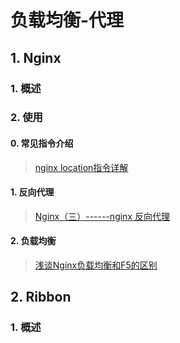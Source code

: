 # 负载均衡-代理

## 1. Nginx

### 1. 概述

### 2. 使用

#### 0. 常见指令介绍

> [nginx location指令详解](https://www.cnblogs.com/xiaoliangup/p/9175932.html)

#### 1. 反向代理

> [Nginx（三）------nginx 反向代理](https://www.cnblogs.com/ysocean/p/9392908.html)

#### 2. 负载均衡

> [浅谈Nginx负载均衡和F5的区别](https://www.cnblogs.com/Lonelydancer/p/6219567.html)

## 2. Ribbon

### 1. 概述